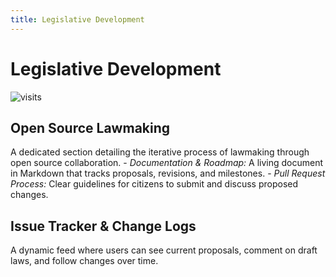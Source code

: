 ```yaml
---
title: Legislative Development
---
```


# Legislative Development

![visits](https://visit-counter.vercel.app/counter.png?page=https%3A%2F%2Fselwynpolit.github.io%2Fdemo2%2Flegislative_development&s=16&c=030303&bg=00000000&no=5&ff=electrolize&tb=&ta=+Views)

## Open Source Lawmaking
  A dedicated section detailing the iterative process of lawmaking through open source collaboration.
    - *Documentation & Roadmap:* A living document in Markdown that tracks proposals, revisions, and milestones.
    - *Pull Request Process:* Clear guidelines for citizens to submit and discuss proposed changes.

## Issue Tracker & Change Logs 
  A dynamic feed where users can see current proposals, comment on draft laws, and follow changes over time.

